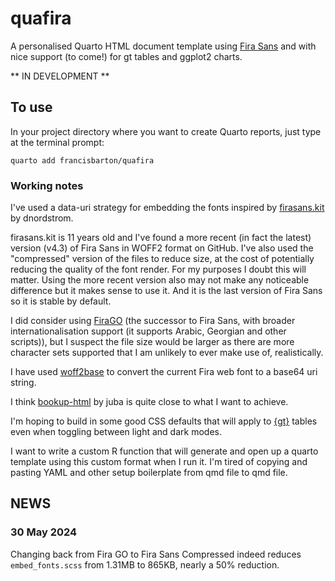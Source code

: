 # quafira

A personalised Quarto HTML document template using [Fira Sans](https://github.com/bBoxType/FiraSans/) and with nice support (to come!) for gt tables and ggplot2 charts.

** IN DEVELOPMENT **

## To use

In your project directory where you want to create Quarto reports, just type at the terminal prompt:

```
quarto add francisbarton/quafira
```


### Working notes

I've used a data-uri strategy for embedding the fonts inspired by [firasans.kit](https://github.com/dnordstrom/firasans.kit) by dnordstrom.

firasans.kit is 11 years old and I've found a more recent (in fact the latest) version (v4.3) of Fira Sans in WOFF2 format on GitHub.
I've also used the "compressed" version of the files to reduce size, at the cost of potentially reducing the quality of the font render.
For my purposes I doubt this will matter.
Using the more recent version also may not make any noticeable difference but it makes sense to use it.
And it is the last version of Fira Sans so it is stable by default.

I did consider using [FiraGO](https://github.com/bBoxType/FiraGO) (the successor to Fira Sans, with broader internationalisation support (it supports Arabic, Georgian and other scripts)), but I suspect the file size would be larger as there are more character sets supported that I am unlikely to ever make use of, realistically.


I have used [woff2base](https://hellogreg.github.io/woff2base/) to convert the current Fira web font to a base64 uri string.

I think [bookup-html](https://github.com/juba/bookup-html) by juba is quite close to what I want to achieve.

I'm hoping to build in some good CSS defaults that will apply to [{gt}](https://gt.rstudio.com/) tables even when toggling between light and dark modes.

I want to write a custom R function that will generate and open up a quarto template using this custom format when I run it.
I'm tired of copying and pasting YAML and other setup boilerplate from qmd file to qmd file.

## NEWS

### 30 May 2024

Changing back from Fira GO to Fira Sans Compressed indeed reduces `embed_fonts.scss` from 1.31MB to 865KB, nearly a 50% reduction.